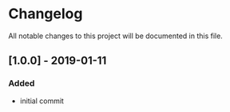 # Changelog
All notable changes to this project will be documented in this file.

## [1.0.0] - 2019-01-11

### Added
- initial commit